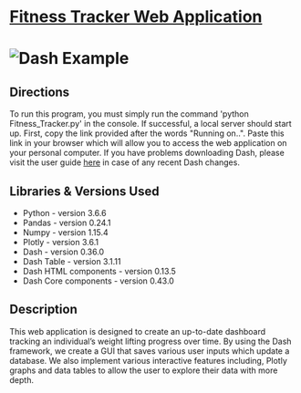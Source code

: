 # [Fitness Tracker Web Application](https://github.com/justingill/Resume-Portfolio/blob/master/Fitness%20Web%20Application%20Project/Fitness_Tracker.py)

# ![Dash Example](https://github.com/justingill/Resume-Portfolio/blob/master/Fitness%20Web%20Application%20Project/dash_example.PNG "Web Page Example")

## Directions
To run this program, you must simply run the command 'python Fitness_Tracker.py' in the console. If successful, a local server
should start up. First, copy the link provided after the words "Running on..". Paste this link in your browser which will allow you to access the web application on your personal computer.
If you have problems downloading Dash, please visit the user guide [here](https://dash.plot.ly/installation) in case of any recent Dash changes.

## Libraries & Versions Used
* Python - version 3.6.6
* Pandas - version 0.24.1
* Numpy - version 1.15.4
* Plotly - version 3.6.1
* Dash - version 0.36.0
* Dash Table - version 3.1.11
* Dash HTML components - version 0.13.5
* Dash Core components - version 0.43.0 

## Description
This web application is designed to create an up-to-date dashboard tracking an individual’s weight lifting progress over time. By using the Dash framework, we create a GUI that saves various user inputs which update a database. We also implement various interactive features including, Plotly graphs and data tables to allow the user to explore their data with more depth.
